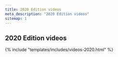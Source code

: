 ```yaml
---
title: 2020 Edition videos
meta_description: "2020 Edition videos"
sitemap: 1
---
```


<section>
	<div class="container">
		<div class="row">
			<div class="col-12">
				<div class="section-title-header text-center">
					<h1 class="section-title wow fadeInUp" data-wow-delay="0.2s">2020 Edition videos</h1>
				</div>
			</div>
		</div>
		<div class="row justify-content-center">
			<div class="col-lg-8 col-md-12 col-xs-12 text-center">
				{% include "templates/includes/videos-2020.html" %}
			</div>
		</div>
	</div>
</section>
